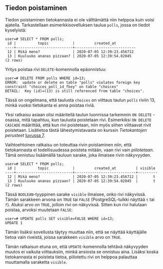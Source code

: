 ## Tiedon poistaminen

Tiedon poistaminen tietokannasta ei ole välttämättä niin helppoa kuin voisi ajatella. Tarkastellaan esimerkkisovelluksen taulua `polls`, jossa on tiedot kyselyistä:

```prompt
user=# SELECT * FROM polls;
 id |          topic           |         created_at         
----+--------------------------+----------------------------
 12 | Mikä meno?               | 2020-07-05 12:39:23.456712
 13 | Kuuluuko ananas pizzaan? | 2020-07-05 12:39:54.02045
(2 rows)
```

Yritys poistaa rivi `DELETE`-komennolla epäonnistuu:

```prompt
user=# DELETE FROM polls WHERE id=13;
ERROR:  update or delete on table "polls" violates foreign key constraint "choices_poll_id_fkey" on table "choices"
DETAIL:  Key (id)=(13) is still referenced from table "choices".
```

Tässä on ongelmana, että taulusta `choices` on viittaus taulun `polls` riviin 13, minkä vuoksi tietokanta ei anna poistaa riviä.

Yksi ratkaisu asiaan olisi määritellä taulun luonnissa tarkemmin `ON DELETE` -osassa, mitä tapahtuu, kun taulusta poistetaan rivi. Esimerkiksi `ON DELETE CASCADE` määrittää, että kun rivi poistetaan, niin myös siihen viittaavat rivit poistetaan. Lisätietoa tästä lähestymistavasta on kurssin _Tietokantojen perusteet_ [luvussa 7](https://tikape.mooc.fi/kevat-2021/content/osa-7/#viittaukset-ja-poistot).

Vaihtoehtoinen ratkaisu on toteuttaa rivin poistaminen niin, että tietokannasta ei todellisuudessa poisteta mitään, vaan rivi vain _piilotetaan_. Tämä onnistuu lisäämällä tauluun sarake, joka ilmaisee rivin näkyvyyden.

```prompt
user=# SELECT * FROM polls;
 id |          topic           |         created_at         | visible 
----+--------------------------+----------------------------+---------
 12 | Mikä meno?               | 2020-07-05 12:39:23.456712 |       t
 13 | Kuuluuko ananas pizzaan? | 2020-07-05 12:39:54.02045  |       t
(2 rows)
```

Tässä `BOOLEAN`-tyyppinen sarake `visible` ilmaisee, onko rivi näkyvissä. Tämän sarakkeen arvona on `TRUE` tai `FALSE` (PostgreSQL-tulkki näyttää `t` tai `f`). Aluksi arvo on `TRUE`, jolloin rivi on näkyvissä. Sitten kun rivi halutaan poistaa, arvoksi muutetaan `FALSE`:

```prompt
user=# UPDATE polls SET visible=FALSE WHERE id=13;
UPDATE 1
```

Tämän lisäksi sovellusta täytyy muuttaa niin, että se näyttää käyttäjälle tietoa vain riveistä, joissa sarakkeen `visible` arvo on `TRUE`.

Tämän ratkaisun etuna on, että `UPDATE`-komennolla tehtävä näkyvyyden muutos ei vaikuta viittauksiin, minkä ansiosta se onnistuu aina. Lisäksi koska tietokannasta ei poisteta tietoa, piilotettu rivi on helppoa palauttaa muuttamalla saraketta `visible`.
